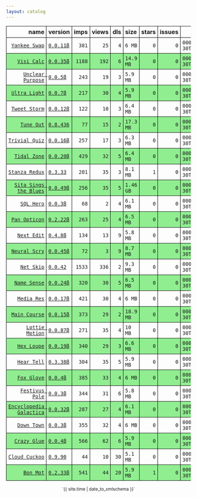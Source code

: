 ```yaml
---
layout: catalog
---
```


<style>
table {
    border-collapse: collapse;
}

td, th {
    border: 1px solid black;
    white-space: nowrap;
}

th, td {
    padding: 5px;
}

tr:nth-child(even) {
    background-color: Lightgreen;
}
</style>

| name | version | imps | views | dls | size | stars | issues | date | category |
| ---: | :------ | ---: | ----: | --: | :--- | -----:| -----: | ---- | :------- |
| [`Yankee Swap`](https://Yankee-Swap.github.io/App/) | [``0.0.11β``](https://github.com/Yankee-Swap/App/releases/0.0.11) | `381` | `25` | `4` | `6 MB` | `0` | `0` | `0001-12-30T00:00:00Z` | [`social-networking`](https://github.com/topics/appfair-social-networking)  |
| [`Visi Calc`](https://Visi-Calc.github.io/App/) | [``0.0.35β``](https://github.com/Visi-Calc/App/releases/0.0.35) | `1188` | `192` | `6` | `14.9 MB` | `0` | `0` | `0001-12-30T00:00:00Z` | [`business`](https://github.com/topics/appfair-business)  |
| [`Unclear Purpose`](https://Unclear-Purpose.github.io/App/) | [``0.0.5β``](https://github.com/Unclear-Purpose/App/releases/0.0.5) | `243` | `19` | `3` | `5.9 MB` | `0` | `0` | `0001-12-30T00:00:00Z` | [`finance`](https://github.com/topics/appfair-finance)  |
| [`Ultra Light`](https://Ultra-Light.github.io/App/) | [``0.0.7β``](https://github.com/Ultra-Light/App/releases/0.0.7) | `217` | `30` | `4` | `5.9 MB` | `0` | `0` | `0001-12-30T00:00:00Z` | [`news`](https://github.com/topics/appfair-news)  |
| [`Tweet Storm`](https://Tweet-Storm.github.io/App/) | [``0.0.12β``](https://github.com/Tweet-Storm/App/releases/0.0.12) | `122` | `10` | `3` | `6.4 MB` | `0` | `0` | `0001-12-30T00:00:00Z` | [`social-networking`](https://github.com/topics/appfair-social-networking)  |
| [`Tune Out`](https://Tune-Out.github.io/App/) | [``0.8.436``](https://github.com/Tune-Out/App/releases/0.8.436) | `77` | `15` | `2` | `17.3 MB` | `0` | `0` | `0001-12-30T00:00:00Z` | [`music`](https://github.com/topics/appfair-music)  |
| [`Trivial Quiz`](https://Trivial-Quiz.github.io/App/) | [``0.0.16β``](https://github.com/Trivial-Quiz/App/releases/0.0.16) | `257` | `17` | `3` | `6.3 MB` | `0` | `0` | `0001-12-30T00:00:00Z` | [`games`](https://github.com/topics/appfair-games)  |
| [`Tidal Zone`](https://Tidal-Zone.github.io/App/) | [``0.0.20β``](https://github.com/Tidal-Zone/App/releases/0.0.20) | `429` | `32` | `5` | `6.4 MB` | `0` | `0` | `0001-12-30T00:00:00Z` | [`weather`](https://github.com/topics/appfair-weather)  |
| [`Stanza Redux`](https://Stanza-Redux.github.io/App/) | [``0.3.33``](https://github.com/Stanza-Redux/App/releases/0.3.33) | `201` | `35` | `3` | `8.1 MB` | `1` | `0` | `0001-12-30T00:00:00Z` | [`reference`](https://github.com/topics/appfair-reference)  |
| [`Sita Sings the Blues`](https://Sita-Sings-the-Blues.github.io/App/) | [``0.0.49β``](https://github.com/Sita-Sings-the-Blues/App/releases/0.0.49) | `256` | `35` | `5` | `1.46 GB` | `0` | `0` | `0001-12-30T00:00:00Z` | [`video`](https://github.com/topics/appfair-video)  |
| [`SQL Hero`](https://SQL-Hero.github.io/App/) | [``0.0.3β``](https://github.com/SQL-Hero/App/releases/0.0.3) | `68` | `2` | `4` | `6.1 MB` | `0` | `0` | `0001-12-30T00:00:00Z` | [`developer-tools`](https://github.com/topics/appfair-developer-tools)  |
| [`Pan Opticon`](https://Pan-Opticon.github.io/App/) | [``0.2.22β``](https://github.com/Pan-Opticon/App/releases/0.2.22) | `263` | `25` | `4` | `6.5 MB` | `0` | `0` | `0001-12-30T00:00:00Z` | [`sports`](https://github.com/topics/appfair-sports)  |
| [`Next Edit`](https://Next-Edit.github.io/App/) | [``0.4.8β``](https://github.com/Next-Edit/App/releases/0.4.8) | `134` | `13` | `9` | `5.8 MB` | `0` | `0` | `0001-12-30T00:00:00Z` | [`productivity`](https://github.com/topics/appfair-productivity)  |
| [`Neural Scry`](https://Neural-Scry.github.io/App/) | [``0.0.45β``](https://github.com/Neural-Scry/App/releases/0.0.45) | `72` | `3` | `9` | `8.7 MB` | `0` | `0` | `0001-12-30T00:00:00Z` | [`medical`](https://github.com/topics/appfair-medical)  |
| [`Net Skip`](https://Net-Skip.github.io/App/) | [``0.0.42``](https://github.com/Net-Skip/App/releases/0.0.42) | `1533` | `336` | `2` | `9.3 MB` | `0` | `0` | `0001-12-30T00:00:00Z` | [`productivity`](https://github.com/topics/appfair-productivity)  |
| [`Name Sense`](https://Name-Sense.github.io/App/) | [``0.0.24β``](https://github.com/Name-Sense/App/releases/0.0.24) | `320` | `30` | `5` | `6.5 MB` | `0` | `0` | `0001-12-30T00:00:00Z` | [`education`](https://github.com/topics/appfair-education)  |
| [`Media Res`](https://Media-Res.github.io/App/) | [``0.0.17β``](https://github.com/Media-Res/App/releases/0.0.17) | `421` | `30` | `4` | `6 MB` | `0` | `0` | `0001-12-30T00:00:00Z` | [`lifestyle`](https://github.com/topics/appfair-lifestyle)  |
| [`Main Course`](https://Main-Course.github.io/App/) | [``0.0.15β``](https://github.com/Main-Course/App/releases/0.0.15) | `373` | `29` | `2` | `18.9 MB` | `0` | `0` | `0001-12-30T00:00:00Z` | [`education`](https://github.com/topics/appfair-education)  |
| [`Lottie Motion`](https://Lottie-Motion.github.io/App/) | [``0.0.87β``](https://github.com/Lottie-Motion/App/releases/0.0.87) | `271` | `35` | `4` | `10 MB` | `0` | `0` | `0001-12-30T00:00:00Z` | [`developer-tools`](https://github.com/topics/appfair-developer-tools)  |
| [`Hex Loupe`](https://Hex-Loupe.github.io/App/) | [``0.0.19β``](https://github.com/Hex-Loupe/App/releases/0.0.19) | `340` | `29` | `3` | `6.6 MB` | `0` | `0` | `0001-12-30T00:00:00Z` | [`developer-tools`](https://github.com/topics/appfair-developer-tools)  |
| [`Hear Tell`](https://Hear-Tell.github.io/App/) | [``0.3.38β``](https://github.com/Hear-Tell/App/releases/0.3.38) | `304` | `35` | `5` | `5.9 MB` | `0` | `0` | `0001-12-30T00:00:00Z` | [`healthcare-fitness`](https://github.com/topics/appfair-healthcare-fitness)  |
| [`Fox Glove`](https://Fox-Glove.github.io/App/) | [``0.0.4β``](https://github.com/Fox-Glove/App/releases/0.0.4) | `385` | `33` | `4` | `6 MB` | `0` | `0` | `0001-12-30T00:00:00Z` | [`utilities`](https://github.com/topics/appfair-utilities)  |
| [`Festivus Pole`](https://Festivus-Pole.github.io/App/) | [``0.0.3β``](https://github.com/Festivus-Pole/App/releases/0.0.3) | `344` | `31` | `6` | `5.8 MB` | `0` | `0` | `0001-12-30T00:00:00Z` | [`entertainment`](https://github.com/topics/appfair-entertainment)  |
| [`Encyclopedia Galactica`](https://Encyclopedia-Galactica.github.io/App/) | [``0.0.32β``](https://github.com/Encyclopedia-Galactica/App/releases/0.0.32) | `287` | `27` | `4` | `6.1 MB` | `0` | `0` | `0001-12-30T00:00:00Z` | [`reference`](https://github.com/topics/appfair-reference)  |
| [`Down Town`](https://Down-Town.github.io/App/) | [``0.0.3β``](https://github.com/Down-Town/App/releases/0.0.3) | `355` | `32` | `4` | `6 MB` | `0` | `0` | `0001-12-30T00:00:00Z` | [`travel`](https://github.com/topics/appfair-travel)  |
| [`Crazy Glue`](https://Crazy-Glue.github.io/App/) | [``0.0.4β``](https://github.com/Crazy-Glue/App/releases/0.0.4) | `566` | `62` | `6` | `5.9 MB` | `0` | `0` | `0001-12-30T00:00:00Z` | [`graphics-design`](https://github.com/topics/appfair-graphics-design)  |
| [`Cloud Cuckoo`](https://Cloud-Cuckoo.github.io/App/) | [``0.9.90``](https://github.com/Cloud-Cuckoo/App/releases/0.9.90) | `44` | `10` | `30` | `5.1 MB` | `0` | `0` | `0001-12-30T00:00:00Z` | [`games`](https://github.com/topics/appfair-games)  |
| [`Bon Mot`](https://Bon-Mot.github.io/App/) | [``0.2.33β``](https://github.com/Bon-Mot/App/releases/0.2.33) | `541` | `44` | `20` | `5.9 MB` | `1` | `0` | `0001-12-30T00:00:00Z` | [`reference`](https://github.com/topics/appfair-reference)  |

<center><small>`{{ site.time | date_to_xmlschema }}`</small></center>
